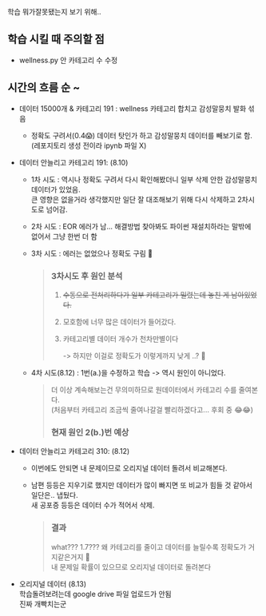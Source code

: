 학습 뭐가잘못됐는지 보기 위해..  
## 학습 시킬 때 주의할 점
* wellness.py 안 카테고리 수 수정
  
## 시간의 흐름 순 ~
* 데이터 15000개 & 카테고리 191 : wellness 카테고리 합치고 감성말뭉치 발화 섞음
  - 정확도 구려서(0.4😱) 데이터 탓인가 하고 감성말뭉치 데이터를 빼보기로 함. (레포지토리 생성 전이라 ipynb 파일 X)

* 데이터 안늘리고 카테고리 191: (8.10)
  - 1차 시도 : 역시나 정확도 구려서 다시 확인해봤더니 일부 삭제 안한 감성말뭉치 데이터가 있었음.  
     큰 영향은 없을거라 생각했지만 일단 잘 대조해보기 위해 다시 삭제하고 2차시도로 넘어감.
    
  - 2차 시도 : EOR 에러가 남... 해결방법 찾아봐도 파이썬 재설치하라는 말밖에 없어서 그냥 한번 더 함
  - 3차 시도 : 에러는 없었으나 정확도 구림 🤔
    > ### 3차시도 후 원인 분석
    >  1. ~~수동으로 전처리하다가 일부 카테고리가 밀렸는데 놓친 게 남아있었다.~~
    >  2. 모호함에 너무 많은 데이터가 들어갔다.
    >  3. 카테고리별 데이터 개수가 천차만별이다
    >     
    >      -> 하지만 이걸로 정확도가 이렇게까지 낮게 ..? 🤔

  - 4차 시도(8.12) : 1번(a.)을 수정하고 학습 -> 역시 원인이 아니었다.  
     > 더 이상 계속해보는건 무의미하므로 원데이터에서 카테고리 수를 줄여본다.  
     > (처음부터 카테고리 조금씩 줄여나갈걸 빨리하겠다고... 후회 중 😂😂)  
     > ### 현재 원인 2(b.)번 예상
  
* 데이터 안늘리고 카테고리 310: (8.12)
  - 이번에도 안되면 내 문제이므로 오리지널 데이터 돌려서 비교해본다.  
     
  - 남편 등등은 지우기로 했지만 데이터가 많이 빠지면 또 비교가 힘들 것 같아서 일단은.. 냅뒀다.     
  새 공포증 등등은 데이터 수가 적어서 삭제. 
    
    > ### 결과
    > what??? 1.7??? 왜 카테고리를 줄이고 데이터를 늘릴수록 정확도가 거지같은거지 🥶  
    > 내 문제일 확률이 있으므로 오리지널 데이터로 돌려본다
  
* 오리지널 데이터 (8.13)  
  학습돌려보려는데 google drive 파일 업로드가 안됨  
  진짜 개빡치는군
